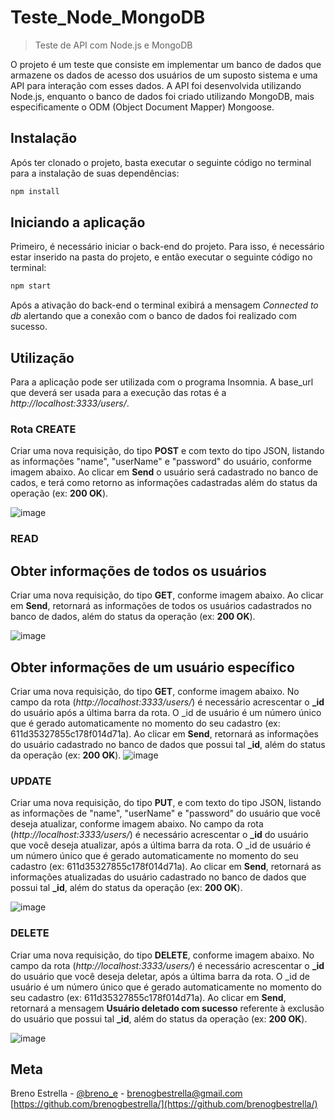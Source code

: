 # Teste_Node_MongoDB
> Teste de API com Node.js e MongoDB

O projeto é um teste que consiste em implementar um banco de dados que armazene os dados de acesso dos usuários de um suposto sistema e uma API para interação com esses dados.
A API foi desenvolvida utilizando Node.js, enquanto o banco de dados foi criado utilizando MongoDB, mais especificamente o ODM (Object Document Mapper) Mongoose.

## Instalação

Após ter clonado o projeto, basta executar o seguinte código no terminal para a instalação de suas dependências:

```sh
npm install 
```

<h2>Iniciando a aplicação</h2>

Primeiro, é necessário iniciar o back-end do projeto. Para isso, é necessário estar inserido na pasta do projeto, e então executar o seguinte código no terminal:

```sh
npm start 
```
Após a ativação do back-end o terminal exibirá a mensagem _Connected to db_ alertando que a conexão com o banco de dados foi realizado com sucesso.

<h2>Utilização</h2>

Para a aplicação pode ser utilizada com o programa Insomnia.
A base_url que deverá ser usada para a execução das rotas é a _http://localhost:3333/users/_.

<h3>Rota CREATE</h3>

Criar uma nova requisição, do tipo __POST__ e com texto do tipo JSON, listando as informações "name", "userName" e "password" do usuário, conforme imagem abaixo.
Ao clicar em __Send__ o usuário será cadastrado no banco de cados, e terá como retorno as informações cadastradas além do status da operação (ex: __200 OK__).

![image](https://user-images.githubusercontent.com/79873506/129933736-1095c8dc-da02-44db-90fb-046b0e25b342.png)

<h3>READ</h3>

## Obter informações de todos os usuários

Criar uma nova requisição, do tipo __GET__, conforme imagem abaixo.
Ao clicar em __Send__, retornará as informações de todos os usuários cadastrados no banco de dados, além do status da operação (ex: __200 OK__).

![image](https://user-images.githubusercontent.com/79873506/129936154-a4b68aea-69ac-4f3d-83ab-2be616d1027c.png)


## Obter informações de um usuário específico

Criar uma nova requisição, do tipo __GET__, conforme imagem abaixo.
No campo da rota (_http://localhost:3333/users/_) é necessário acrescentar o **_id** do usuário após a última barra da rota. O _id de usuário é um número único que é gerado automaticamente no momento do seu cadastro (ex: 611d35327855c178f014d71a).
Ao clicar em __Send__, retornará as informações do usuário cadastrado no banco de dados que possui tal **_id**, além do status da operação (ex: __200 OK__).
![image](https://user-images.githubusercontent.com/79873506/129936311-a1b80d94-ef4c-48ec-9e5a-78aa80d29a50.png)

<h3>UPDATE</h3>

Criar uma nova requisição, do tipo __PUT__, e com texto do tipo JSON, listando as informações de "name", "userName" e "password" do usuário que você deseja atualizar, conforme imagem abaixo.
No campo da rota (_http://localhost:3333/users/_) é necessário acrescentar o **_id** do usuário que você deseja atualizar, após a última barra da rota. O _id de usuário é um número único que é gerado automaticamente no momento do seu cadastro (ex: 611d35327855c178f014d71a).
Ao clicar em __Send__, retornará as informações atualizadas do usuário cadastrado no banco de dados que possui tal **_id**, além do status da operação (ex: __200 OK__).


![image](https://user-images.githubusercontent.com/79873506/129937070-0829b7ed-6cad-4608-b337-4dc359317b2f.png)

<h3>DELETE</h3>

Criar uma nova requisição, do tipo __DELETE__, conforme imagem abaixo.
No campo da rota (_http://localhost:3333/users/_) é necessário acrescentar o **_id** do usuário que você deseja deletar, após a última barra da rota. O _id de usuário é um número único que é gerado automaticamente no momento do seu cadastro (ex: 611d35327855c178f014d71a).
Ao clicar em __Send__, retornará a mensagem __Usuário deletado com sucesso__ referente à exclusão do usuário que possui tal **_id**, além do status da operação (ex: __200 OK__).

![image](https://user-images.githubusercontent.com/79873506/129937434-54617a9c-5843-447e-9a01-d058959720e7.png)

## Meta

Breno Estrella - [@breno_e](https://twitter.com/breno_e) - brenogbestrella@gmail.com
[https://github.com/brenogbestrella/](https://github.com/brenogbestrella/)
